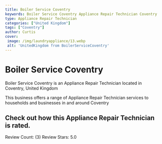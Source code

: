 ```yaml
---
title: Boiler Service Coventry
keywords: Boiler Service Coventry Appliance Repair Technician Coventry United Kingdom 
type: Appliance Repair Technician 
categories: ["United Kingdom"]
tags: ["Coventry"]
author: Curtis
cover:
 image: /img/laundryappliance/13.webp
 alt: 'UnitedKingdom from BoilerServiceCoventry'
---
```


# Boiler Service Coventry
Boiler Service Coventry is an Appliance Repair Technician located in Coventry, United Kingdom

This business offers a range of Appliance Repair Technician services to households and businesses in and around Coventry

## Check out how this Appliance Repair Technician is rated.
Review Count: (3)
Review Stars: 5.0
